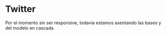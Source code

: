 # Twitter
Por el momento sin ser responsive, todavia estamos asentando las bases y del modelo en cascada
